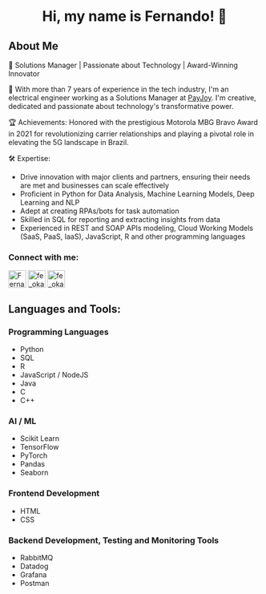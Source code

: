 <h1 align="center">Hi, my name is Fernando! 👋</h1>

<h2 align="left">About Me</h2>

🌟 Solutions Manager | Passionate about Technology | Award-Winning Innovator

👨 With more than 7 years of experience in the tech industry, I'm an electrical engineer working as a Solutions Manager at [PayJoy](https://www.payjoy.com/). I'm creative, dedicated and passionate about technology's transformative power.

🏆 Achievements:
Honored with the prestigious Motorola MBG Bravo Award in 2021 for revolutionizing carrier relationships and playing a pivotal role in elevating the 5G landscape in Brazil.

🛠️ Expertise:
- Drive innovation with major clients and partners, ensuring their needs are met and businesses can scale effectively
- Proficient in Python for Data Analysis, Machine Learning Models, Deep Learning and NLP
- Adept at creating RPAs/bots for task automation
- Skilled in SQL for reporting and extracting insights from data
- Experienced in REST and SOAP APIs modeling, Cloud Working Models (SaaS, PaaS, IaaS), JavaScript, R and other programming languages


<h3 align="left">Connect with me:</h3>
<p align="left">
  <a href="https://linkedin.com/in/https://www.linkedin.com/in/fernando-haruo-matsunaga-oka-38b735142/" target="blank"><img align="center" src="https://freelogopng.com/images/all_img/1656994883linkedin-logo-transparent.png" alt="Fernando Haruo Matsunaga Oka" height="35" width="35"/></a> 
  <a href="https://twitter.com/fe_oka1" target="blank"><img align="center" src="https://freelogopng.com/images/all_img/1690643591twitter-x-logo-png.png" alt="fe_oka1" height="35" width="35" /></a>
  <a href="https://instagram.com/fe_oka" target="blank"><img align="center" src="https://freelogopng.com/images/all_img/1658586823instagram-logo-transparent.png" alt="fe_oka" height="35" width="35" /></a>
</p>

<h2 align="left">Languages and Tools:</h2>

<h3 align="left">Programming Languages</h3>

- Python
- SQL
- R
- JavaScript / NodeJS
- Java
- C
- C++

<h3 align="left">AI / ML</h3>

- Scikit Learn
- TensorFlow
- PyTorch
- Pandas
- Seaborn

<h3 align="left">Frontend Development</h3>

- HTML
- CSS

<h3 align="left">Backend Development, Testing and Monitoring Tools</h3>

- RabbitMQ
- Datadog
- Grafana
- Postman
  
<!--
**FeOka95/FeOka95** is a ✨ _special_ ✨ repository because its `README.md` (this file) appears on your GitHub profile.

Here are some ideas to get you started:

- 🔭 I’m currently working on ...
- 🌱 I’m currently learning ...
- 👯 I’m looking to collaborate on ...
- 🤔 I’m looking for help with ...
- 💬 Ask me about ...
- 📫 How to reach me: ...
- 😄 Pronouns: ...
- ⚡ Fun fact: ...
-->
